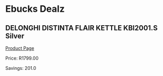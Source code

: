 
# Ebucks Dealz
## DELONGHI DISTINTA FLAIR KETTLE KBI2001.S Silver
[Product Page](https://www.ebucks.com/web/shop/productSelected.do?prodId=286771545&catId=704985963)

Price: R1799.00

Savings: 201.0


	